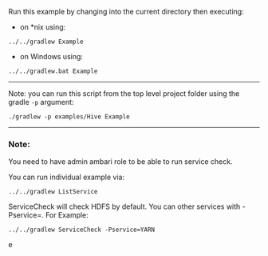 Run this example by changing into the current directory then executing:

- on *nix using:

```
../../gradlew Example
```

- on Windows using:

```
../../gradlew.bat Example
```

*********************************************************************

Note: you can run this script from the top level project folder using the gradle `-p` argument:

```
./gradlew -p examples/Hive Example
```

*********************************************************************

### Note:

You need to have admin ambari role to be able to run service check.

You can run individual example via:

```
../../gradlew ListService
```

ServiceCheck will check HDFS by default. You can other services with -Pservice=<name>. For Example:

```
../../gradlew ServiceCheck -Pservice=YARN
```
e
